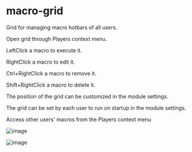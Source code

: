 # macro-grid

Grid for managing macro hotbars of all users.

Open grid through Players context menu.

LeftClick a macro to execute it.

RightClick a macro to edit it.

Ctrl+RightClick a macro to remove it.

Shift+RightClick a macro to delete it.

The position of the grid can be customized in the module settings.

The grid can be set by each user to run on startup in the module settings.

Access other users' macros from the Players context menu

![image](https://github.com/xaukael/macro-grid/assets/37848032/cc4ad400-971a-41d6-b80d-974c8c075b92)

![image](https://github.com/xaukael/macro-grid/assets/37848032/5185c15b-7d19-49fe-81d9-43254726eca9)


